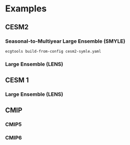# Examples

## CESM2

### Seasonal-to-Multiyear Large Ensemble (SMYLE)

```bash
ecgtools build-from-config cesm2-symle.yaml
```

### Large Ensemble (LENS)

## CESM 1

### Large Ensemble (LENS)

## CMIP

### CMIP5

### CMIP6
